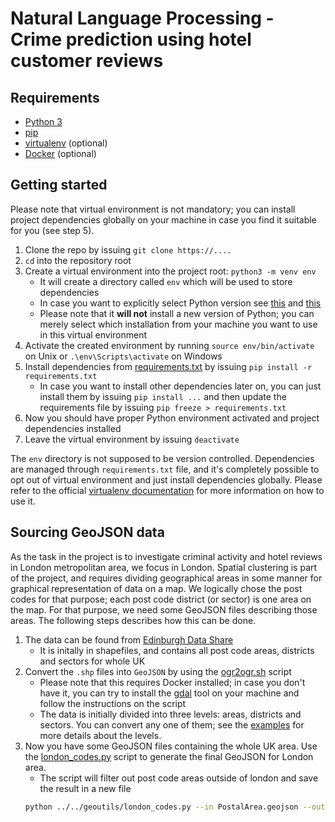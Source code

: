 # Natural Language Processing - Crime prediction using hotel customer reviews

## Requirements

* [Python 3][python-site]
* [pip][pip-site]
* [virtualenv][virtualenv-install-site] (optional)
* [Docker][docker-site] (optional)

## Getting started

Please note that virtual environment is not mandatory; you can install project dependencies globally on your machine in case you find it suitable for you (see step 5).

1. Clone the repo by issuing `git clone https://....`
2. `cd` into the repository root
3. Create a virtual environment into the project root: `python3 -m venv env` 
   * It will create a directory called `env` which will be used to store dependencies
   * In case you want to explicitly select Python version see [this][venv-help-1] and [this][venv-help-2]
   * Please note that it **will not** install a new version of Python; you can merely select which installation from your machine you want to use in this virtual environment
4. Activate the created environment by running `source env/bin/activate` on Unix or `.\env\Scripts\activate` on Windows
5. Install dependencies from [requirements.txt](requirements.txt) by issuing `pip install -r requirements.txt`
   * In case you want to install other dependencies later on, you can just install them by issuing `pip install ...` and then update the requirements file by issuing `pip freeze > requirements.txt`
6. Now you should have proper Python environment activated and project dependencies installed
7. Leave the virtual environment by issuing `deactivate`

The `env` directory is not supposed to be version controlled. Dependencies are managed through `requirements.txt` file, and it's completely possible to opt out of virtual environment and just install dependencies globally. Please refer to the official [virtualenv documentation][virtualenv-install-site] for more information on how to use it.

## Sourcing GeoJSON data

As the task in the project is to investigate criminal activity and hotel reviews in London metropolitan area, we focus in London. Spatial clustering is part of the project, and requires dividing geographical areas in some manner for graphical representation of data on a map. We logically chose the post codes for that purpose; each post code district (or sector) is one area on the map. For that purpose, we need some GeoJSON files describing those areas. The following steps describes how this can be done.

1. The data can be found from [Edinburgh Data Share][geojson-data]
   * It is initally in shapefiles, and contains all post code areas, districts and sectors for whole UK
2. Convert the `.shp` files into `GeoJSON` by using the [ogr2ogr.sh](./geoutils/ogr2ogr.sh) script
   * Please note that this requires Docker installed; in case you don't have it, you can try to install the [gdal][gdal-site] tool on your machine and follow the instructions on the script
   * The data is initially divided into three levels: areas, districts and sectors. You can convert any one of them; see the [examples](./geoutils/examples/README.md) for more details about the levels.
3. Now you have some GeoJSON files containing the whole UK area. Use the [london_codes.py](./geoutils/london_codes.py) script to generate the final GeoJSON for London area.
   * The script will filter out post code areas outside of london and save the result in a new file
    ```bash
    python ../../geoutils/london_codes.py --in PostalArea.geojson --out ../geojson/london/PostalArea.geojson
    ```



[python-site]:https://www.python.org/
[pip-site]:https://pypi.org/project/pip/
[virtualenv-install-site]:https://packaging.python.org/guides/installing-using-pip-and-virtual-environments/
[venv-help-1]:https://stackoverflow.com/questions/1534210/use-different-python-version-with-virtualenv
[venv-help-2]:https://stackoverflow.com/questions/1534210/use-different-python-version-with-virtualenv/39713544#39713544
[docker-site]:https://www.docker.com/
[geojson-data]:https://datashare.is.ed.ac.uk/handle/10283/2597
[gdal-site]:https://gdal.org/
